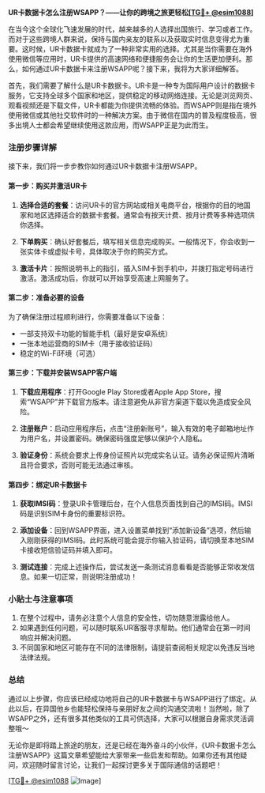 **UR卡数据卡怎么注册WSAPP？——让你的跨境之旅更轻松[[TG💪+ @esim1088](https://t.me/s/esim1088)]**

在当今这个全球化飞速发展的时代，越来越多的人选择出国旅行、学习或者工作。而对于这些跨境人群来说，保持与国内亲友的联系以及获取实时信息变得尤为重要。这时候，UR卡数据卡就成为了一种非常实用的选择。尤其是当你需要在海外使用微信等应用时，UR卡提供的高速网络和便捷服务会让你的生活更加便利。那么，如何通过UR卡数据卡来注册WSAPP呢？接下来，我将为大家详细解答。

首先，我们需要了解什么是UR卡数据卡。UR卡是一种专为国际用户设计的数据卡服务，它支持全球多个国家和地区，提供稳定的移动网络连接。无论是浏览网页、观看视频还是下载文件，UR卡都能为你提供流畅的体验。而WSAPP则是指在境外使用微信或其他社交软件时的一种解决方案。由于微信在国内的普及程度极高，很多出境人士都会希望继续使用这款应用，而WSAPP正是为此而生。

### 注册步骤详解

接下来，我们将一步步教你如何通过UR卡数据卡注册WSAPP。

#### 第一步：购买并激活UR卡

1. **选择合适的套餐**：访问UR卡的官方网站或相关电商平台，根据你的目的地国家和地区选择适合的数据卡套餐。通常会有按天计费、按月计费等多种选项供你选择。
   
2. **下单购买**：确认好套餐后，填写相关信息完成购买。一般情况下，你会收到一张实体卡或虚拟卡号，具体取决于你的购买方式。

3. **激活卡片**：按照说明书上的指引，插入SIM卡到手机中，并拨打指定号码进行激活。激活成功后，你就可以开始享受高速上网服务了。

#### 第二步：准备必要的设备

为了确保注册过程顺利进行，你需要准备以下设备：

- 一部支持双卡功能的智能手机（最好是安卓系统）
- 一张本地运营商的SIM卡（用于接收验证码）
- 稳定的Wi-Fi环境（可选）

#### 第三步：下载并安装WSAPP客户端

1. **下载应用程序**：打开Google Play Store或者Apple App Store，搜索“WSAPP”并下载官方版本。请注意避免从非官方渠道下载以免造成安全风险。

2. **注册账户**：启动应用程序后，点击“注册新账号”，输入有效的电子邮箱地址作为用户名，并设置密码。确保密码强度足够以保护个人隐私。

3. **验证身份**：系统会要求上传身份证照片以完成实名认证。请务必保证照片清晰且符合要求，否则可能无法通过审核。

#### 第四步：绑定UR卡数据卡

1. **获取IMSI码**：登录UR卡管理后台，在个人信息页面找到自己的IMSI码。IMSI码是识别SIM卡身份的重要标识符。

2. **添加设备**：回到WSAPP界面，进入设置菜单找到“添加新设备”选项，然后输入刚刚获得的IMSI码。此时系统可能会提示你输入验证码，请切换至本地SIM卡接收短信验证码并填入即可。

3. **测试连接**：完成上述操作后，尝试发送一条测试消息看看是否能够正常收发信息。如果一切正常，则说明注册成功！

### 小贴士与注意事项

1. 在整个过程中，请务必注意个人信息的安全性，切勿随意泄露给他人。
2. 如果遇到任何问题，可以随时联系UR客服寻求帮助。他们通常会在第一时间响应并解决问题。
3. 不同国家和地区可能存在不同的法律限制，请提前查阅相关规定以免违反当地法律法规。

### 总结

通过以上步骤，你应该已经成功地将自己的UR卡数据卡与WSAPP进行了绑定。从此以后，在异国他乡也能轻松保持与亲朋好友之间的沟通交流啦！当然啦，除了WSAPP之外，还有很多其他类似的工具可供选择，大家可以根据自身需求灵活调整哦～

无论你是即将踏上旅途的朋友，还是已经在海外奋斗的小伙伴，《UR卡数据卡怎么注册WSAPP》这篇文章希望能给大家带来一些启发和帮助。如果你还有其他疑问，欢迎随时留言讨论，让我们一起探讨更多关于国际通信的话题吧！

[[TG💪+ @esim1088](https://t.me/s/esim1088) ![Image](https://i.postimg.cc/4NQfJmqS/Snipaste-2025-05-13-00-14-12.png)]